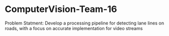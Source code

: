 # ComputerVision-Team-16
Problem Statment:
  Develop a processing pipeline for detecting lane lines on roads, with a focus on accurate implementation for video streams
